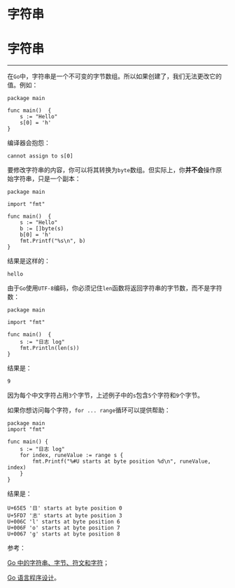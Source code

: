 # 字符串

# 字符串

* * *

在`Go`中，字符串是一个不可变的字节数组。所以如果创建了，我们无法更改它的值。例如：

```
package main

func main()  {
    s := "Hello"
    s[0] = 'h'
} 
```

编译器会抱怨：

```
cannot assign to s[0] 
```

要修改字符串的内容，你可以将其转换为`byte`数组。但实际上，你**并不会**操作原始字符串，只是一个副本：

```
package main

import "fmt"

func main()  {
    s := "Hello"
    b := []byte(s)
    b[0] = 'h'
    fmt.Printf("%s\n", b)
} 
```

结果是这样的：

```
hello 
```

由于`Go`使用`UTF-8`编码，你必须记住`len`函数将返回字符串的字节数，而不是字符数：

```
package main

import "fmt"

func main()  {
    s := "日志 log"
    fmt.Println(len(s))
} 
```

结果是：

```
9 
```

因为每个中文字符占用`3`个字节，上述例子中的`s`包含`5`个字符和`9`个字节。

如果你想访问每个字符，`for ... range`循环可以提供帮助：

```
package main
import "fmt"

func main() {
    s := "日志 log"
    for index, runeValue := range s {
        fmt.Printf("%#U starts at byte position %d\n", runeValue, index)
    }
} 
```

结果是：

```
U+65E5 '日' starts at byte position 0
U+5FD7 '志' starts at byte position 3
U+006C 'l' starts at byte position 6
U+006F 'o' starts at byte position 7
U+0067 'g' starts at byte position 8 
```

参考：

[Go 中的字符串、字节、符文和字符](https://blog.golang.org/strings)；

[Go 语言程序设计](http://www.gopl.io/)。
